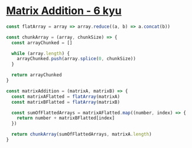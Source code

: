 # [Matrix Addition - 6 kyu](https://www.codewars.com/kata/526233aefd4764272800036f)

```javascript
const flatArray = array => array.reduce((a, b) => a.concat(b))

const chunkArray = (array, chunkSize) => {
  const arrayChunked = []

  while (array.length) {
    arrayChunked.push(array.splice(0, chunkSize))
  }

  return arrayChunked
}

const matrixAddition = (matrixA, matrixB) => {
  const matrixAFlatted = flatArray(matrixA)
  const matrixBFlatted = flatArray(matrixB)

  const sumOfFlattedArrays = matrixAFlatted.map((number, index) => {
    return number + matrixBFlatted[index]
  })

  return chunkArray(sumOfFlattedArrays, matrixA.length)
}
```
